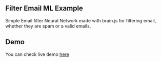## Filter Email ML Example

Simple Email filter Neural Network made with brain.js for filtering email, whether they are spam or a valid emails. 

## Demo
You can check live demo [here](https://saqibbedar.github.io/Email-Filter-ML-Example/)

